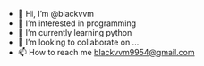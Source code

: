 - 👋 Hi, I’m @blackvvm
- 👀 I’m interested in programming
- 🌱 I’m currently learning python
- 💞️ I’m looking to collaborate on ...
- 📫 How to reach me blackvvm9954@gmail.com

<!---
blackvvm/blackvvm is a ✨ special ✨ repository because its `README.md` (this file) appears on your GitHub profile.
You can click the Preview link to take a look at your changes.
--->
